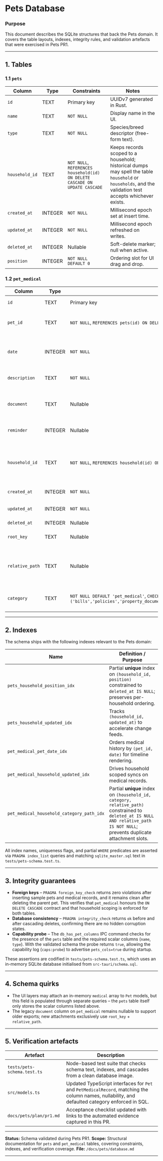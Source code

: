 # Pets Database

### Purpose

This document describes the SQLite structures that back the Pets domain. It covers the table layouts, indexes, integrity rules, and validation artefacts that were exercised in Pets PR1.

---

## 1. Tables

### 1.1 `pets`

| Column        | Type    | Constraints                                                                 | Notes                                                      |
| ------------- | ------- | --------------------------------------------------------------------------- | ---------------------------------------------------------- |
| `id`          | TEXT    | Primary key                                                                 | UUIDv7 generated in Rust.                                  |
| `name`        | TEXT    | `NOT NULL`                                                                  | Display name in the UI.                                    |
| `type`        | TEXT    | `NOT NULL`                                                                  | Species/breed descriptor (free-form text).                 |
| `household_id`| TEXT    | `NOT NULL`, `REFERENCES household(id) ON DELETE CASCADE ON UPDATE CASCADE`  | Keeps records scoped to a household; historical dumps may spell the table `household` or `households`, and the validation test accepts whichever exists. |
| `created_at`  | INTEGER | `NOT NULL`                                                                  | Millisecond epoch set at insert time.                      |
| `updated_at`  | INTEGER | `NOT NULL`                                                                  | Millisecond epoch refreshed on writes.                     |
| `deleted_at`  | INTEGER | Nullable                                                                    | Soft-delete marker; null when active.                      |
| `position`    | INTEGER | `NOT NULL DEFAULT 0`                                                        | Ordering slot for UI drag and drop.                        |

### 1.2 `pet_medical`

| Column         | Type    | Constraints                                                                 | Notes                                                                                     |
| -------------- | ------- | --------------------------------------------------------------------------- | ----------------------------------------------------------------------------------------- |
| `id`           | TEXT    | Primary key                                                                 | UUIDv7 generated in Rust.                                                                  |
| `pet_id`       | TEXT    | `NOT NULL`, `REFERENCES pets(id) ON DELETE CASCADE ON UPDATE CASCADE`       | Cascades away whenever the parent pet is deleted.                                         |
| `date`         | INTEGER | `NOT NULL`                                                                  | Millisecond epoch for the medical event (local-noon normalised in the UI).                |
| `description`  | TEXT    | `NOT NULL`                                                                  | User supplied summary of the treatment/visit.                                             |
| `document`     | TEXT    | Nullable                                                                    | Optional legacy attachment pointer, retained for backwards compatibility.                 |
| `reminder`     | INTEGER | Nullable                                                                    | Millisecond epoch for follow-up notifications.                                            |
| `household_id` | TEXT    | `NOT NULL`, `REFERENCES household(id) ON DELETE CASCADE ON UPDATE CASCADE`  | Matches the parent pet’s household; validation tolerates either `household` or `households` table names in the FK target.                                   |
| `created_at`   | INTEGER | `NOT NULL`                                                                  | Millisecond epoch set during insert.                                                       |
| `updated_at`   | INTEGER | `NOT NULL`                                                                  | Millisecond epoch refreshed on mutation.                                                  |
| `deleted_at`   | INTEGER | Nullable                                                                    | Soft-delete marker.                                                                         |
| `root_key`     | TEXT    | Nullable                                                                    | Vault root identifier when an attachment exists.                                           |
| `relative_path`| TEXT    | Nullable                                                                    | Vault-relative path for attachments; enforced unique per household/category when present. |
| `category`     | TEXT    | `NOT NULL DEFAULT 'pet_medical'`, `CHECK (category IN ('bills','policies','property_documents','inventory_items','pet_medical','vehicles','vehicle_maintenance','notes','misc'))` | Keeps attachment rows aligned with the shared vault taxonomy.                              |

---

## 2. Indexes

The schema ships with the following indexes relevant to the Pets domain:

| Name                                         | Definition / Purpose |
| -------------------------------------------- | ------------------------------------------------------------------------------ |
| `pets_household_position_idx`                | Partial **unique** index on `(household_id, position)` constrained to `deleted_at IS NULL`; preserves per-household ordering. |
| `pets_household_updated_idx`                 | Tracks `(household_id, updated_at)` to accelerate change feeds. |
| `pet_medical_pet_date_idx`                   | Orders medical history by `(pet_id, date)` for timeline rendering. |
| `pet_medical_household_updated_idx`          | Drives household scoped syncs on medical records. |
| `pet_medical_household_category_path_idx`    | Partial **unique** index on `(household_id, category, relative_path)` constrained to `deleted_at IS NULL AND relative_path IS NOT NULL`; prevents duplicate attachment slots. |

All index names, uniqueness flags, and partial `WHERE` predicates are asserted via `PRAGMA index_list` queries and matching `sqlite_master.sql` text in `tests/pets-schema.test.ts`.

---

## 3. Integrity guarantees

* **Foreign keys** – `PRAGMA foreign_key_check` returns zero violations after inserting sample pets and medical records, and it remains clean after deleting the parent pet. This verifies that `pet_medical` honours the `ON DELETE CASCADE` contract and that household scoping is enforced for both tables.
* **Database consistency** – `PRAGMA integrity_check` returns `ok` before and after cascading deletes, confirming there are no hidden corruption states.
* **Capability probe** – The `db_has_pet_columns` IPC command checks for the presence of the `pets` table and the required scalar columns (`name`, `type`). With the validated schema the probe returns `true`, allowing the capability log (`caps:probe`) to advertise `pets_cols=true` during startup.

These assertions are codified in `tests/pets-schema.test.ts`, which uses an in-memory SQLite database initialised from `src-tauri/schema.sql`.

---

## 4. Schema quirks

* The UI layers may attach an in-memory `medical` array to `Pet` models, but this field is populated through separate queries – the `pets` table itself only stores the scalar columns listed above.
* The legacy `document` column on `pet_medical` remains nullable to support older exports; new attachments exclusively use `root_key` + `relative_path`.

---

## 5. Verification artefacts

| Artefact                               | Description                                                    |
| -------------------------------------- | -------------------------------------------------------------- |
| `tests/pets-schema.test.ts`            | Node-based test suite that checks schema text, indexes, and cascades from a clean database image. |
| `src/models.ts`                        | Updated TypeScript interfaces for `Pet` and `PetMedicalRecord`, matching the column names, nullability, and defaulted category enforced in SQL. |
| `docs/pets/plan/pr1.md`                | Acceptance checklist updated with links to the automated evidence captured in this PR. |

---

**Status:** Schema validated during Pets PR1.
**Scope:** Structural documentation for `pets` and `pet_medical` tables, covering constraints, indexes, and verification coverage.
**File:** `/docs/pets/database.md`

---
